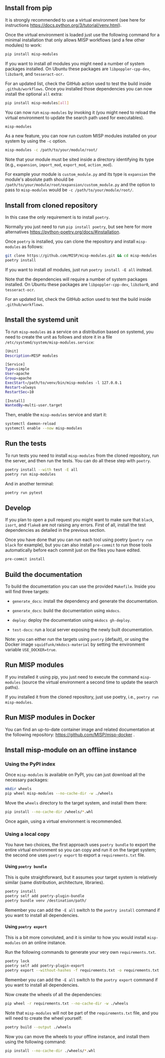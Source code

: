 ## Install from pip

It is strongly recommended to use a virtual environment 
(see here for instructions https://docs.python.org/3/tutorial/venv.html).

Once the virtual environment is loaded just use the following command for a minimal installation that only 
allows MISP workflows (and a few other modules) to work:

~~~~bash
pip install misp-modules
~~~~

If you want to install *all* modules you might need a number of system packages installed. 
On Ubuntu these packages are `libpoppler-cpp-dev`, `libzbar0`, and `tesseract-ocr`. 

For an updated list, check the GitHub action used to test the build inside `.github/workflows`.
Once you installed those dependencies you can now install the optional `all` extra:

~~~~bash
pip install misp-modules[all]
~~~~

You can now run `misp-modules` by invoking it (you might need to reload the virtual environment to update the 
search path used for executables).

~~~~bash
misp-modules
~~~~

As a new feature, you can now run custom MISP modules installed on your system by using the `-c` option.

~~~~bash
misp-modules -c /path/to/your/module/root/
~~~~

Note that your module must be sited inside a directory identifying its type 
(e.g., `expansion`, `import_mod`, `export_mod`, `action_mod`).

For example your module is `custom_module.py` and its type is `expansion` the module's absolute path should be
`/path/to/your/module/root/expansion/custom_module.py` and the option to pass to `misp-modules` 
would be `-c /path/to/your/module/root/`.


## Install from cloned repository

In this case the only requirement is to install `poetry`.

Normally you just need to run `pip install poetry`, but see here for more alternatives 
https://python-poetry.org/docs/#installation.

Once `poetry` is installed, you can clone the repository and install `misp-modules` as follows:

~~~~bash
git clone https://github.com/MISP/misp-modules.git && cd misp-modules
poetry install
~~~~

If you want to install *all* modules, just run `poetry install -E all` instead.

Note that the dependencies will require a number of system packages installed.
On Ubuntu these packages are `libpoppler-cpp-dev`, `libzbar0`, and `tesseract-ocr`.

For an updated list, check the GitHub action used to test the build inside `.github/workflows`.

## Install the systemd unit

To run `misp-modules` as a service on a distribution based on systemd, you need to create the unit as follows 
and store it in a file `/etc/systemd/system/misp-modules.service`:

~~~~bash
[Unit]
Description=MISP modules

[Service]
Type=simple
User=apache
Group=apache
ExecStart=/path/to/venv/bin/misp-modules -l 127.0.0.1
Restart=always
RestartSec=10

[Install]
WantedBy=multi-user.target
~~~~

Then, enable the `misp-modules` service and start it:
~~~~bash
systemctl daemon-reload
systemctl enable --now misp-modules
~~~~


## Run the tests

To run tests you need to install `misp-modules` from the cloned repository, run the server, and then run the tests. 
You can do all these step with `poetry`.

~~~~bash
poetry install --with test -E all
poetry run misp-modules
~~~~

And in another terminal:

~~~~bash
poetry run pytest
~~~~

## Develop

If you plan to open a pull request you might want to make sure that `black`, `isort`, and `flake8` are not 
raising any errors. First of all, install the test dependencies as detailed in the previous section.

Once you have done that you can run each tool using poetry (`poetry run black` for example), 
but you can also install `pre-commit` to run those tools automatically before each commit just on the files you have 
edited.

~~~~bash
pre-commit install
~~~~

## Build the documentation

To build the documentation you can use the provided `Makefile`.
Inside you will find three targets:

- `generate_docs`: install the dependency and generate the documentation.

- `generate_docs`: build the documentation using `mkdocs`.

- `deploy`: deploy the documentation using `mkdocs gh-deploy`.

- `test-docs`: run a local server exposing the newly built documentation.

Note: you can either run the targets using `poetry` (default), or using the Docker image `squidfunk/mkdocs-material` 
by setting the environment variable `USE_DOCKER=true`.

## Run MISP modules

If you installed it using pip, you just need to execute the command `misp-modules` 
(source the virtual environment a second time to update the search paths).

If you installed it from the cloned repository, just use poetry, i.e., `poetry run misp-modules`.

## Run MISP modules in Docker

You can find an up-to-date container image and related documentation at the following repository: 
https://github.com/MISP/misp-docker .

## Install misp-module on an offline instance

### Using the PyPI index

Once `misp-modules` is available on PyPI, you can just download all the necessary packages:

~~~~bash
mkdir wheels
pip wheel misp-modules --no-cache-dir -w ./wheels
~~~~

Move the `wheels` directory to the target system, and install them there:

~~~~bash
pip install --no-cache-dir /wheels/*.whl
~~~~

Once again, using a virtual environment is recommended.

### Using a local copy

You have two choices, the first approach uses `poetry bundle` to export the entire virtual environment so you can copy 
and run it on the target system; the second one uses `poetry export` to export a `requirements.txt` file.

#### Using `poetry bundle`

This is quite straightforward, but it assumes your target system is relatively similar 
(same distribution, architecture, libraries).

~~~~bash
poetry install
poetry self add poetry-plugin-bundle
poetry bundle venv /destination/path/
~~~~

Remember you can add the `-E all` switch to the `poetry install` command if you want to install all dependencies.

#### Using `poetry export`

This is a bit more convoluted, and it is similar to how you would install `misp-modules` on an online instance.

Run the following commands to generate your very own `requirements.txt`.

~~~~bash
poetry lock
poetry self add poetry-plugin-export
poetry export --without-hashes -f requirements.txt -o requirements.txt
~~~~

Remember you can add the `-E all` switch to the `poetry export` command if you want to install all dependencies.

Now create the wheels of all the dependencies:

~~~~bash
pip wheel -r requirements.txt --no-cache-dir -w ./wheels
~~~~

Note that `misp-modules` will not be part of the `requirements.txt` file, and you will need to create the wheel yourself:

~~~~bash
poetry build --output ./wheels
~~~~

Now you can move the wheels to your offline instance, and install them using the following command:

~~~~bash
pip install --no-cache-dir ./wheels/*.whl
~~~~
